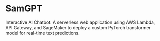 # SamGPT
Interactive AI Chatbot: A serverless web application using AWS Lambda, API Gateway, and SageMaker to deploy a custom PyTorch transformer model for real-time text predictions.
